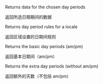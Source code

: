 Returns data for the chosen day periods

返回所选日期期间的数据

Returns day period rules for a locale

返回区域设置的日期间规则

Returns the basic day periods \(am/pm\)

返回基本日期间（am/pm）

Returns the extra day periods \(without am/pm\)

返回额外的天数（不包括 am/pm）